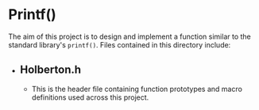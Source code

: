 # Printf()
The aim of this project is to design and implement a function similar to the standard library's ``printf()``.
Files contained in this directory include:
  * ## Holberton.h
    - This is the header file containing function prototypes and macro definitions used across this project.
  

